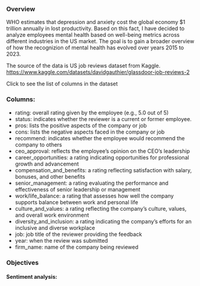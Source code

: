 ### Overview

WHO estimates that depression and anxiety cost the global economy $1 trillion annually in lost productivity. Based on this fact, I have decided to analyze employees mental health based on well-being metrics across different industries in the US market. The goal is to gain a broader overview of 
how the recognizion of mental health has evolved over years 2015 to 2023.

The source of the data is US job reviews dataset from Kaggle.
https://www.kaggle.com/datasets/davidgauthier/glassdoor-job-reviews-2


</details>

  <summary>Click to see the list of columns in the dataset</summary>

  ### Columns: 
  
  - rating: overall rating given by the employee (e.g., 5.0 out of 5)
  - status: indicates whether the reviewer is a current or former employee.
  - pros: lists the positive aspects of the company or job 
  - cons: lists the negative aspects faced in the company or job
  - recommend: indicates whether the employee would recommend the company to others
  - ceo_approval: reflects the employee’s opinion on the CEO’s leadership
  - career_opportunities: a rating indicating opportunities for professional growth and advancement
  - compensation_and_benefits: a rating reflecting satisfaction with salary, bonuses, and other benefits
  - senior_management: a rating evaluating the performance and effectiveness of senior leadership or management
  - work/life_balance: a rating that assesses how well the company supports balance between work and personal life
  - culture_and_values: a rating reflecting the company’s culture, values, and overall work environment
  - diversity_and_inclusion: a rating indicating the company’s efforts for an inclusive and diverse workplace
  - job: job title of the reviewer providing the feedback
  - year: when the review was submitted
  - firm_name: name of the company being reviewed

</details>

### Objectives

#### Sentiment analysis: 
